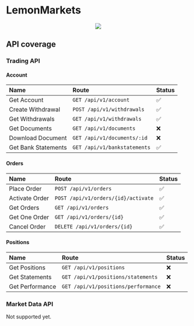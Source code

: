 # LemonMarkets

<p align="center">
  <a href="https://github.com/MarcMogdanz/LemonMarkets/actions/workflows/ci.yml">
    <img src="https://github.com/MarcMogdanz/LemonMarkets/actions/workflows/ci.yml/badge.svg" />
  </a>
</p>

## API coverage

### Trading API

#### Account

| Name                | Route                        | Status |
| :------------------ | :--------------------------- | :----- |
| Get Account         | `GET /api/v1/account`        | ✅     |
| Create Withdrawal   | `POST /api/v1/withdrawals`   | ✅     |
| Get Withdrawals     | `GET /api/v1/withdrawals`    | ✅     |
| Get Documents       | `GET /api/v1/documents`      | ❌     |
| Download Document   | `GET /api/v1/documents/:id`  | ❌     |
| Get Bank Statements | `GET /api/v1/bankstatements` | ✅     |

#### Orders

| Name           | Route                               | Status |
| :------------- | :---------------------------------- | :----- |
| Place Order    | `POST /api/v1/orders`               | ✅     |
| Activate Order | `POST /api/v1/orders/{id}/activate` | ✅     |
| Get Orders     | `GET /api/v1/orders`                | ✅     |
| Get One Order  | `GET /api/v1/orders/{id}`           | ✅     |
| Cancel Order   | `DELETE /api/v1/orders/{id}`        | ✅     |

#### Positions

| Name            | Route                               | Status |
| :-------------- | :---------------------------------- | :----- |
| Get Positions   | `GET /api/v1/positions`             | ❌     |
| Get Statements  | `GET /api/v1/positions/statements`  | ❌     |
| Get Performance | `GET /api/v1/positions/performance` | ❌     |

### Market Data API

Not supported yet.
